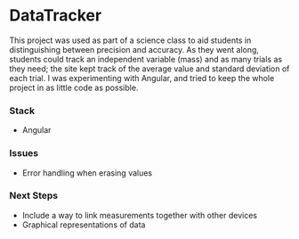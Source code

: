 # DataTracker

This project was used as part of a science class to aid students in distinguishing between precision and accuracy. As they went along, students could track an independent variable (mass) and as many trials as they need; the site kept track of the average value and standard deviation of each trial. I was experimenting with Angular, and tried to keep the whole project in as little code as possible.

### Stack
- Angular

### Issues
- Error handling when erasing values

### Next Steps
- Include a way to link measurements together with other devices
- Graphical representations of data
